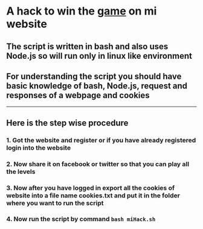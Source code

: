# A hack to win the [game](http://mobile.mi.com/in/events/2ndanniversary/playgame/level/) on mi website
## The script is written in bash and also uses Node.js so will run only in linux like environment
## For understanding the script you should have basic knowledge of bash, Node.js, request and responses of a webpage and cookies
---
## Here is the step wise procedure 
### 1. Got the website and register or if you have already registered login into the website
### 2. Now share it on facebook or twitter so that you can play all the levels 
### 3. Now after you have logged in export all the cookies of website into a file name cookies.txt and put it in the folder where you want to run the script
### 4. Now run the script  by command `bash miHack.sh`
